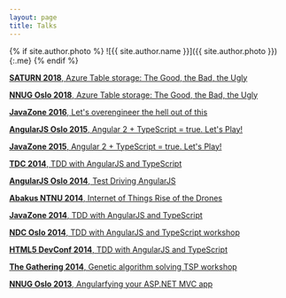 ```yaml
---
layout: page
title: Talks
---
```


{% if site.author.photo %}
  ![{{ site.author.name }}]({{ site.author.photo }}){:.me}
{% endif %}

[**SATURN 2018**, Azure Table storage: The Good, the Bad, the Ugly](https://resources.sei.cmu.edu/news-events/events/saturn/)

[**NNUG Oslo 2018**, Azure Table storage: The Good, the Bad, the Ugly](https://www.meetup.com/nnugoslo/)

[**JavaZone 2016**, Let's overengineer the hell out of this](https://2016.javazone.no/program/lets-overengineer-the-hell-out-of-this)

[**AngularJS Oslo 2015**, Angular 2 + TypeScript = true. Let's Play!](https://vimeo.com/139748385)

[**JavaZone 2015**, Angular 2 + TypeScript = true. Let's Play!](https://2015.javazone.no/details.html?talk=acebf1e3eee01e898dce83500151c00ddf734eafe9fc17721f550477890791dd)

[**TDC 2014**, TDD with AngularJS and TypeScript](https://vimeo.com/113368071)

[**AngularJS Oslo 2014**, Test Driving AngularJS](https://vimeo.com/109831868)

[**Abakus NTNU 2014**, Internet of Things Rise of the Drones](https://abakus.no/event/1405-itera-internet-of-things-rise-of-the-drones/)

[**JavaZone 2014**, TDD with AngularJS and TypeScript](https://2014.javazone.no/presentation.html?id=e72daf93)

[**NDC Oslo 2014**, TDD with AngularJS and TypeScript workshop](https://ndcoslo.com/)

[**HTML5 DevConf 2014**, TDD with AngularJS and TypeScript](https://www.youtube.com/watch?v=1_7OUwvHsPI)

[**The Gathering 2014**, Genetic algorithm solving TSP workshop](https://www.gathering.org/tg14/live/#!/schedule)

[**NNUG Oslo 2013**, Angularfying your ASP.NET MVC app](https://www.meetup.com/nnugoslo/events/146021102/)
